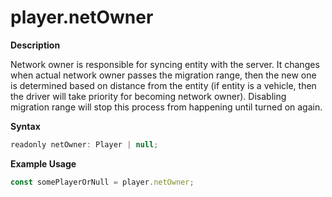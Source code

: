 # player.netOwner

**Description**

Network owner is responsible for syncing entity with the server. It changes when actual network owner passes the migration range, then the new one is determined based on distance from the entity (if entity is a vehicle, then the driver will take priority for becoming network owner). Disabling migration range will stop this process from happening until turned on again.

**Syntax**

```js
readonly netOwner: Player | null;
```

**Example Usage**

```js
const somePlayerOrNull = player.netOwner;
```
